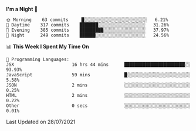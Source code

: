 <!--START_SECTION:waka-->
**I'm a Night 🦉** 

```text
🌞 Morning    63 commits     █░░░░░░░░░░░░░░░░░░░░░░░░   6.21% 
🌆 Daytime    317 commits    ███████░░░░░░░░░░░░░░░░░░   31.26% 
🌃 Evening    385 commits    █████████░░░░░░░░░░░░░░░░   37.97% 
🌙 Night      249 commits    ██████░░░░░░░░░░░░░░░░░░░   24.56%

```


📊 **This Week I Spent My Time On** 

```text
💬 Programming Languages: 
JSX                      16 hrs 44 mins      ███████████████████████░░   93.93% 
JavaScript               59 mins             █░░░░░░░░░░░░░░░░░░░░░░░░   5.58% 
JSON                     2 mins              ░░░░░░░░░░░░░░░░░░░░░░░░░   0.25% 
HTML                     2 mins              ░░░░░░░░░░░░░░░░░░░░░░░░░   0.22% 
Other                    0 secs              ░░░░░░░░░░░░░░░░░░░░░░░░░   0.01%

```


 Last Updated on 28/07/2021
<!--END_SECTION:waka-->

